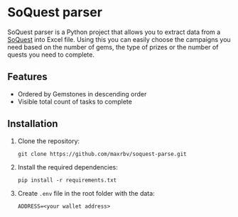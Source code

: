 # SoQuest parser

SoQuest parser is a Python project that allows you to extract data from a [SoQuest](https://soquest.xyz/campaign) into Excel file.
Using this you can easily choose the campaigns you need based on the number of gems, the type of prizes or the number of quests you need to complete.

## Features

- Ordered by Gemstones in descending order
- Visible total count of tasks to complete

## Installation

1. Clone the repository:

   ```shell
   git clone https://github.com/maxrbv/soquest-parse.git
   ```

2. Install the required dependencies:

   ```shell
   pip install -r requirements.txt
   ```

3. Create `.env` file in the root folder with the data:
   
   ```shell
   ADDRESS=<your wallet address>
   ```